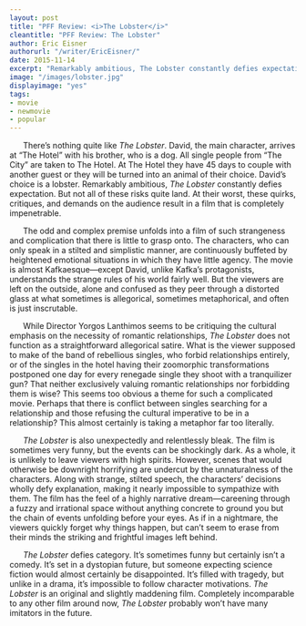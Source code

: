 ```yaml
---
layout: post
title: "PFF Review: <i>The Lobster</i>"
cleantitle: "PFF Review: The Lobster"
author: Eric Eisner
authorurl: "/writer/EricEisner/"
date: 2015-11-14
excerpt: "Remarkably ambitious, The Lobster constantly defies expectation. But not all of these risks quite land. At their worst, these quirks, critiques, and demands on the audience result in a film that is completely impenetrable."
image: "/images/lobster.jpg"
displayimage: "yes"
tags: 
- movie
- newmovie
- popular
---
```


&nbsp;&nbsp;&nbsp;&nbsp;&nbsp;&nbsp;There’s nothing quite like *The Lobster*. David, the main character, arrives at “The Hotel” with his brother, who is a dog. All single people from “The City” are taken to The Hotel. At The Hotel they have 45 days to couple with another guest or they will be turned into an animal of their choice. David’s choice is a lobster. Remarkably ambitious, *The Lobster* constantly defies expectation. But not all of these risks quite land. At their worst, these quirks, critiques, and demands on the audience result in a film that is completely impenetrable.
      
&nbsp;&nbsp;&nbsp;&nbsp;&nbsp;&nbsp;The odd and complex premise unfolds into a film of such strangeness and complication that there is little to grasp onto. The characters, who can only speak in a stilted and simplistic manner, are continuously buffeted by heightened emotional situations in which they have little agency. The movie is almost Kafkaesque—except David, unlike Kafka’s protagonists, understands the strange rules of his world fairly well. But the viewers are left on the outside, alone and confused as they peer through a distorted glass at what sometimes is allegorical, sometimes metaphorical, and often is just inscrutable.

&nbsp;&nbsp;&nbsp;&nbsp;&nbsp;&nbsp;While Director Yorgos Lanthimos seems to be critiquing the cultural emphasis on the necessity of romantic relationships, *The Lobster* does not function as a straightforward allegorical satire. What is the viewer supposed to make of the band of rebellious singles, who forbid relationships entirely, or of the singles in the hotel having their zoomorphic transformations postponed one day for every renegade single they shoot with a tranquilizer gun? That neither exclusively valuing romantic relationships nor forbidding them is wise? This seems too obvious a theme for such a complicated movie. Perhaps that there is conflict between singles searching for a relationship and those refusing the cultural imperative to be in a relationship? This almost certainly is taking a metaphor far too literally.

&nbsp;&nbsp;&nbsp;&nbsp;&nbsp;&nbsp;*The Lobster* is also unexpectedly and relentlessly bleak. The film is sometimes very funny, but the events can be shockingly dark. As a whole, it is unlikely to leave viewers with high spirits. However, scenes that would otherwise be downright horrifying are undercut by the unnaturalness of the characters. Along with strange, stilted speech, the characters’ decisions wholly defy explanation, making it nearly impossible to sympathize with them. The film has the feel of a highly narrative dream—careening through a fuzzy and irrational space without anything concrete to ground you but the chain of events unfolding before your eyes. As if in a nightmare, the viewers quickly forget why things happen, but can’t seem to erase from their minds the striking and frightful images left behind.

&nbsp;&nbsp;&nbsp;&nbsp;&nbsp;&nbsp;*The Lobster* defies category. It’s sometimes funny but certainly isn’t a comedy. It’s set in a dystopian future, but someone expecting science fiction would almost certainly be disappointed. It’s filled with tragedy, but unlike in a drama, it’s impossible to follow character motivations. *The Lobster* is an original and slightly maddening film. Completely incomparable to any other film around now, *The Lobster* probably won’t have many imitators in the future.